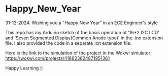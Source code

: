 # Happy_New_Year
31-12-2024.
Wishing you a "Happy New Year" in an ECE Engineer's style

This repo has my Arduino sketch of the basic operation of '16*2 I2C LCD' and 'Seven Segmented Display(Common Anode type)' in the .ino extension file.
I also provided the code in a  separate .txt extension file.

Here is the link to the simulation of the project in the Wokwi simulator: https://wokwi.com/projects/418623624871951361

Happy Learning :)
